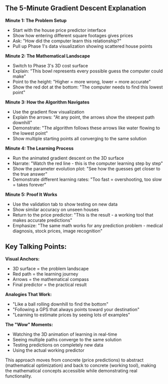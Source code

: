 ## The 5-Minute Gradient Descent Explanation

**Minute 1: The Problem Setup**
- Start with the house price predictor interface
- Show how entering different square footages gives prices
- Ask: "How did the computer learn this relationship?"
- Pull up Phase 1's data visualization showing scattered house points

**Minute 2: The Mathematical Landscape** 
- Switch to Phase 3's 3D cost surface
- Explain: "This bowl represents every possible guess the computer could make"
- Point to the height: "Higher = more wrong, lower = more accurate"
- Show the red dot at the bottom: "The computer needs to find this lowest point"

**Minute 3: How the Algorithm Navigates**
- Use the gradient flow visualization
- Explain the arrows: "At any point, the arrows show the steepest path downhill"
- Demonstrate: "The algorithm follows these arrows like water flowing to the lowest point"
- Show multiple starting points all converging to the same solution

**Minute 4: The Learning Process**
- Run the animated gradient descent on the 3D surface
- Narrate: "Watch the red line - this is the computer learning step by step"
- Show the parameter evolution plot: "See how the guesses get closer to the true answer"
- Demonstrate different learning rates: "Too fast = overshooting, too slow = takes forever"

**Minute 5: Proof It Works**
- Use the validation tab to show testing on new data
- Show similar accuracy on unseen houses
- Return to the price predictor: "This is the result - a working tool that makes accurate predictions"
- Emphasize: "The same math works for any prediction problem - medical diagnosis, stock prices, image recognition"

## Key Talking Points:

**Visual Anchors:**
- 3D surface = the problem landscape
- Red path = the learning journey  
- Arrows = the mathematical compass
- Final predictor = the practical result

**Analogies That Work:**
- "Like a ball rolling downhill to find the bottom"
- "Following a GPS that always points toward your destination"
- "Learning to estimate prices by seeing lots of examples"

**The "Wow" Moments:**
- Watching the 3D animation of learning in real-time
- Seeing multiple paths converge to the same solution
- Testing predictions on completely new data
- Using the actual working predictor

This approach moves from concrete (price predictions) to abstract (mathematical optimization) and back to concrete (working tool), making the mathematical concepts accessible while demonstrating real functionality.